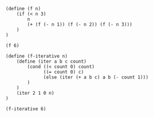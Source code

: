 ```
(define (f n)
    (if (< n 3)
        n
        (+ (f (- n 1)) (f (- n 2)) (f (- n 3)))
    )
)
```

```(f 6)```

```
(define (f-iterative n)
    (define (iter a b c count) 
        (cond ((< count 0) count)
              ((= count 0) c)
              (else (iter (+ a b c) a b (- count 1)))
        )
    )
    (iter 2 1 0 n)
)
```

```(f-iterative 6)```
